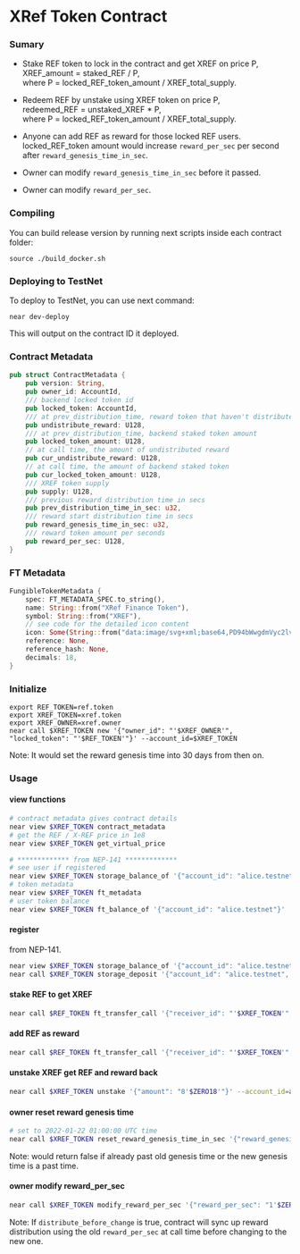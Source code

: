 # XRef Token Contract

### Sumary
* Stake REF token to lock in the contract and get XREF on price P,  
XREF_amount = staked_REF / P,  
where P = locked_REF_token_amount / XREF_total_supply.  

* Redeem REF by unstake using XREF token on price P,  
redeemed_REF = unstaked_XREF * P,  
where P = locked_REF_token_amount / XREF_total_supply. 

* Anyone can add REF as reward for those locked REF users.  
locked_REF_token amount would increase `reward_per_sec` per second after `reward_genesis_time_in_sec`.  

* Owner can modify `reward_genesis_time_in_sec` before it passed.

* Owner can modify `reward_per_sec`.

### Compiling

You can build release version by running next scripts inside each contract folder:

```
source ./build_docker.sh
```

### Deploying to TestNet

To deploy to TestNet, you can use next command:
```
near dev-deploy
```

This will output on the contract ID it deployed.

### Contract Metadata
```rust
pub struct ContractMetadata {
    pub version: String,
    pub owner_id: AccountId,
    /// backend locked token id
    pub locked_token: AccountId,
    /// at prev_distribution_time, reward token that haven't distribute yet
    pub undistribute_reward: U128,
    /// at prev_distribution_time, backend staked token amount
    pub locked_token_amount: U128,
    // at call time, the amount of undistributed reward
    pub cur_undistribute_reward: U128,
    // at call time, the amount of backend staked token
    pub cur_locked_token_amount: U128,
    /// XREF token supply
    pub supply: U128,
    /// previous reward distribution time in secs
    pub prev_distribution_time_in_sec: u32,
    /// reward start distribution time in secs
    pub reward_genesis_time_in_sec: u32,
    /// reward token amount per seconds
    pub reward_per_sec: U128,
}
```

### FT Metadata
```rust
FungibleTokenMetadata {
    spec: FT_METADATA_SPEC.to_string(),
    name: String::from("XRef Finance Token"),
    symbol: String::from("XREF"),
    // see code for the detailed icon content
    icon: Some(String::from("data:image/svg+xml;base64,PD94bWwgdmVyc2lvbj0i......=")),
    reference: None,
    reference_hash: None,
    decimals: 18,
}
```

### Initialize

```shell
export REF_TOKEN=ref.token
export XREF_TOKEN=xref.token
export XREF_OWNER=xref.owner
near call $XREF_TOKEN new '{"owner_id": "'$XREF_OWNER'", "locked_token": "'$REF_TOKEN'"}' --account_id=$XREF_TOKEN
```
Note: It would set the reward genesis time into 30 days from then on.

### Usage

#### view functions
```bash
# contract metadata gives contract details
near view $XREF_TOKEN contract_metadata
# get the REF / X-REF price in 1e8
near view $XREF_TOKEN get_virtual_price

# ************* from NEP-141 *************
# see user if registered
near view $XREF_TOKEN storage_balance_of '{"account_id": "alice.testnet"}'
# token metadata
near view $XREF_TOKEN ft_metadata
# user token balance
near view $XREF_TOKEN ft_balance_of '{"account_id": "alice.testnet"}'
```

#### register
from NEP-141.
```bash
near view $XREF_TOKEN storage_balance_of '{"account_id": "alice.testnet"}'
near call $XREF_TOKEN storage_deposit '{"account_id": "alice.testnet", "registration_only": true}' --account_id=alice.testnet --amount=0.1
```

#### stake REF to get XREF
```bash
near call $REF_TOKEN ft_transfer_call '{"receiver_id": "'$XREF_TOKEN'", "amount": "10'$ZERO18'", "msg": ""}' --account_id=alice.testnet --amount=$YN --gas=$GAS100
```

#### add REF as reward
```bash
near call $REF_TOKEN ft_transfer_call '{"receiver_id": "'$XREF_TOKEN'", "amount": "10'$ZERO18'", "msg": "reward"}' --account_id=alice.testnet --amount=$YN --gas=$GAS100
```

#### unstake XREF get REF and reward back
```bash
near call $XREF_TOKEN unstake '{"amount": "8'$ZERO18'"}' --account_id=alice.testnet --amount=$YN --gas=$GAS100
```

#### owner reset reward genesis time
```bash
# set to 2022-01-22 01:00:00 UTC time
near call $XREF_TOKEN reset_reward_genesis_time_in_sec '{"reward_genesis_time_in_sec": 1642813200}' --account_id=$XREF_OWNER
```
Note: would return false if already past old genesis time or the new genesis time is a past time.

#### owner modify reward_per_sec
```bash
near call $XREF_TOKEN modify_reward_per_sec '{"reward_per_sec": "1'$ZERO18'", "distribute_before_change": true}' --account_id=$XREF_OWNER --gas=$GAS100
```
Note: If `distribute_before_change` is true, contract will sync up reward distribution using the old `reward_per_sec` at call time before changing to the new one.